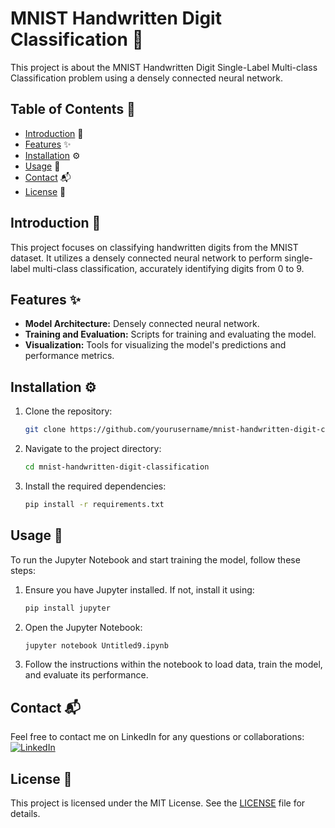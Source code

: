 # MNIST Handwritten Digit Classification 🔢

This project is about the MNIST Handwritten Digit Single-Label Multi-class Classification problem using a densely connected neural network.

## Table of Contents 📑
- [Introduction](#introduction) 📘
- [Features](#features) ✨
- [Installation](#installation) ⚙️
- [Usage](#usage) 🚀
- [Contact](#contact) 📬
- [License](#license) 📜

## Introduction 📘
This project focuses on classifying handwritten digits from the MNIST dataset. It utilizes a densely connected neural network to perform single-label multi-class classification, accurately identifying digits from 0 to 9.

## Features ✨
- **Model Architecture:** Densely connected neural network.
- **Training and Evaluation:** Scripts for training and evaluating the model.
- **Visualization:** Tools for visualizing the model's predictions and performance metrics.

## Installation ⚙️
1. Clone the repository:
    ```sh
    git clone https://github.com/yourusername/mnist-handwritten-digit-classification.git
    ```

2. Navigate to the project directory:
    ```sh
    cd mnist-handwritten-digit-classification
    ```

3. Install the required dependencies:
    ```sh
    pip install -r requirements.txt
    ```

## Usage 🚀
To run the Jupyter Notebook and start training the model, follow these steps:

1. Ensure you have Jupyter installed. If not, install it using:
    ```sh
    pip install jupyter
    ```

2. Open the Jupyter Notebook:
    ```sh
    jupyter notebook Untitled9.ipynb
    ```

3. Follow the instructions within the notebook to load data, train the model, and evaluate its performance.

## Contact 📬
Feel free to contact me on LinkedIn for any questions or collaborations:
[![LinkedIn](https://img.shields.io/badge/LinkedIn-0077B5?style=flat-square&logo=linkedin&logoColor=white)](https://www.linkedin.com/in/syed-muqtasid-ali-91a0a623a/)

## License 📜
This project is licensed under the MIT License. See the [LICENSE](LICENSE) file for details.
